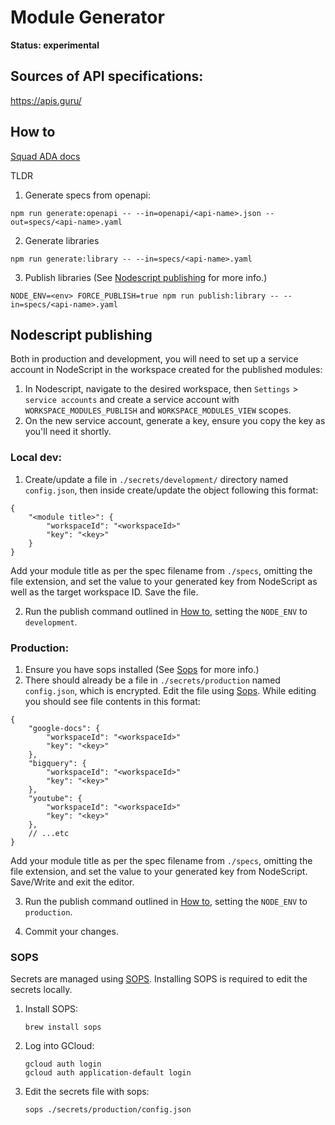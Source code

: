 # Module Generator

**Status: experimental**

## Sources of API specifications:

https://apis.guru/

## How to

[Squad ADA docs](https://github.com/ubio/squad-nodescript/blob/main/docs/Third%20Party%20Libraries%20Module%20Generator.md)

TLDR

1. Generate specs from openapi:

```
npm run generate:openapi -- --in=openapi/<api-name>.json --out=specs/<api-name>.yaml
```

2. Generate libraries

```
npm run generate:library -- --in=specs/<api-name>.yaml
```

3. Publish libraries (See [Nodescript publishing](#nodescript-publishing) for more info.)

```
NODE_ENV=<env> FORCE_PUBLISH=true npm run publish:library -- --in=specs/<api-name>.yaml
```

## Nodescript publishing

Both in production and development, you will need to set up a service account in NodeScript in the workspace created for the published modules:

1. In Nodescript, navigate to the desired workspace, then `Settings` > `service accounts` and create a service account with `WORKSPACE_MODULES_PUBLISH` and `WORKSPACE_MODULES_VIEW` scopes.
2. On the new service account, generate a key, ensure you copy the key as you'll need it shortly.

### Local dev:

1. Create/update a file in `./secrets/development/` directory named `config.json`, then inside create/update the object following this format:

```
{
    "<module title>": {
        "workspaceId": "<workspaceId>"
        "key": "<key>"
    }
}
```

Add your module title as per the spec filename from `./specs`, omitting the file extension, and set the value to your generated key from NodeScript as well as the target workspace ID. Save the file.

2. Run the publish command outlined in [How to](#how-to), setting the `NODE_ENV` to `development`.

### Production:

1. Ensure you have sops installed (See [Sops](#sops) for more info.)
2. There should already be a file in `./secrets/production` named `config.json`, which is encrypted. Edit the file using [Sops](#sops). While editing you should see file contents in this format:

```
{
    "google-docs": {
        "workspaceId": "<workspaceId>"
        "key": "<key>"
    },
    "bigquery": {
        "workspaceId": "<workspaceId>"
        "key": "<key>"
    },
    "youtube": {
        "workspaceId": "<workspaceId>"
        "key": "<key>"
    },
    // ...etc
}
```

Add your module title as per the spec filename from `./specs`, omitting the file extension, and set the value to your generated key from NodeScript. Save/Write and exit the editor.

3. Run the publish command outlined in [How to](#how-to), setting the `NODE_ENV` to `production`.

4. Commit your changes.

### SOPS

Secrets are managed using [SOPS](https://github.com/getsops/sops). Installing SOPS is required to edit the secrets locally.

1. Install SOPS:

    ```
    brew install sops
    ```

2. Log into GCloud:

    ```
    gcloud auth login
    gcloud auth application-default login
    ```

3. Edit the secrets file with sops:

    ```
    sops ./secrets/production/config.json
    ```
